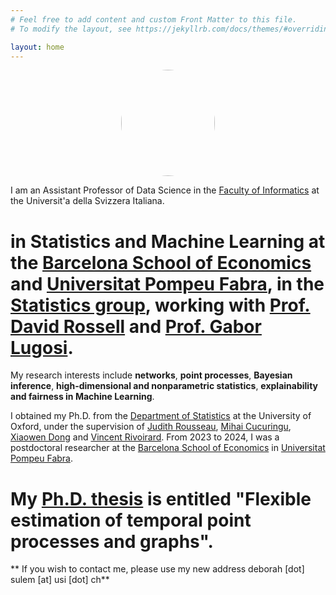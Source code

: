 ```yaml
---
# Feel free to add content and custom Front Matter to this file.
# To modify the layout, see https://jekyllrb.com/docs/themes/#overriding-theme-defaults

layout: home
---
```


<p align="center">
  <img src="../images/j-isba.jpg" class="pull-left" style="text-align:center; height:170px; width:150px; border-radius:100%"/>
</p>


I am an Assistant Professor of Data Science in the [Faculty of Informatics](https://www.inf.usi.ch/en) at the Universit'a della Svizzera Italiana.

# in Statistics and Machine Learning at the [Barcelona School of Economics](https://bse.eu/) and [Universitat Pompeu Fabra](https://www.upf.edu/), in the [Statistics group](https://sites.google.com/view/stats-upf/), working with [Prof. David Rossell](https://sites.google.com/site/rosselldavid) and [Prof. Gabor Lugosi](http://www.econ.upf.edu/~lugosi/).

My research interests include **networks**,  **point processes**, **Bayesian inference**, **high-dimensional and nonparametric statistics**, **explainability and fairness in Machine Learning**.

I obtained my Ph.D. from the [Department of Statistics](http://www.stats.ox.ac.uk/) at the University of Oxford, under the supervision of [Judith Rousseau](http://www.stats.ox.ac.uk/~rousseau/), [Mihai Cucuringu](http://www.stats.ox.ac.uk/~cucuringu), [Xiaowen Dong](https://web.media.mit.edu/~xdong/) and [Vincent Rivoirard](https://www.ceremade.dauphine.fr/~rivoirar/). From 2023 to 2024, I was a postdoctoral researcher at the [Barcelona School of Economics](https://bse.eu/) in [Universitat Pompeu Fabra](https://www.upf.edu/).

# My [Ph.D. thesis](https://ora.ox.ac.uk/objects/uuid:7a4b5a4d-ff38-462b-a068-f93c8237de2f) is entitled "Flexible estimation of temporal point processes and graphs".


** If you wish to contact me, please use my new address deborah [dot] sulem [at] usi [dot] ch**


